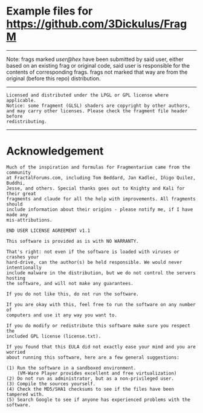 # Example files for https://github.com/3Dickulus/FragM

----------------------

Note: frags marked *user@hex* have been submitted by said user, either based on an existing frag or original code, said user is responsible for the contents of corresponding frags. frags not marked that way are from the original (before this repo) distribution.

----------------------

    Licensed and distributed under the LPGL or GPL license where applicable.
    Notice: some fragment (GLSL) shaders are copyright by other authors,
    and may carry other licenses. Please check the fragment file header before
    redistributing.
----------------------

# Acknowledgement


    Much of the inspiration and formulas for Fragmentarium came from the community
    at FractalForums.com, including Tom Beddard, Jan Kadlec, Iñigo Quilez, Buddhi,
    Jesse, and others. Special thanks goes out to Knighty and Kali for their great
    fragments and claude for all the help with improvements. All fragments should
    include information about their origins - please notify me, if I have made any
    mis-attributions.

    END USER LICENSE AGREEMENT v1.1

    This software is provided as is with NO WARRANTY.

    That's right: not even if the software is loaded with viruses or crashes your
    hard-drive, can the author(s) be held responsible. We would never intentionally
    include malware in the distribution, but we do not control the servers hosting
    the software, and will not make any guarantees.

    If you do not like this, do not run the software.

    If you are okay with this, feel free to run the software on any number of
    computers and use it any way you want to.

    If you do modify or redistribute this software make sure you respect the
    included GPL license (license.txt).

    If you found that this EULA did not exactly ease your mind and you are worried
    about running this software, here are a few general suggestions:

    (1) Run the software in a sandboxed environment.
        (VM-Ware Player provides excellent and free virtualization)
    (2) Do not run as administrator, but as a non-privileged user.
    (3) Compile the sources yourself.
    (4) Check the MD5/SHA1 checksums to see if the files have been tampered with.
    (5) Search Google to see if anyone has experienced problems with the software.


